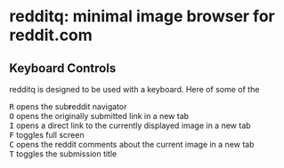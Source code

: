 # redditq: minimal image browser for reddit.com

## Keyboard Controls

redditq is designed to be used with a keyboard.  Here of some of the

<kbd>R</kbd> opens the sub**r**eddit navigator  
<kbd>O</kbd> opens the originally submitted link in a new tab  
<kbd>I</kbd> opens a direct link to the currently displayed image in a new tab  
<kbd>F</kbd> toggles full screen  
<kbd>C</kbd> opens the reddit comments about the current image in a new tab  
<kbd>T</kbd> toggles the submission title